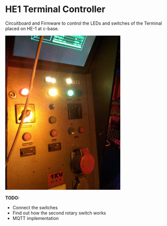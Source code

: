 # HE1 Terminal Controller

Circuitboard and Firmware to control the LEDs and switches of the Terminal placed on HE-1 at c-base.
 
![HE1-Terminal](pics/he1_terminal.jpg)
 
**TODO:**
 
 * Connect the switches
 * Find out how the second rotary switch works
 * MQTT implementation
